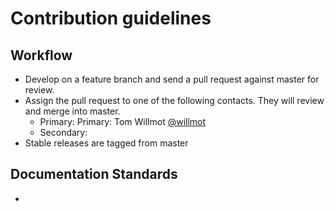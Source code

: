# Contribution guidelines #

## Workflow ##

* Develop on a feature branch and send a pull request against master for review.
* Assign the pull request to one of the following contacts. They will review and merge into master.
	* Primary: Primary: Tom Willmot [@willmot](https://github.com/willmot)
	* Secondary: 
* Stable releases are tagged from master

## Documentation Standards ##

* 
